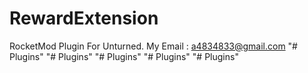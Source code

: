 # RewardExtension
RocketMod Plugin For Unturned. 
My Email : a4834833@gmail.com
"# Plugins" 
"# Plugins" 
"# Plugins" 
"# Plugins" 
"# Plugins" 
